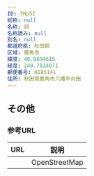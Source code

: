 ```yaml
---
ID: 7Hp5I
総称: null
名称: 祠
名称読み: null
別名: null
都道府県: 秋田県
区域: 鹿角市
緯度: 40.0894615
経度: 140.7834071
郵便番号: 0185141
住所: 秋田県鹿角市八幡平向田
---
```


## その他

### 参考URL

| URL | 説明          |
| --- | ------------- |
|     | OpenStreetMap |
